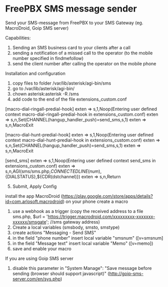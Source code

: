 # FreePBX SMS message sender
Send your SMS-message from FreePBX to your SMS Gateway (eg. MacroDroid, Goip SMS server)

Capabilities:
1. Sending an SMS business card to your clients after a call
2. sending a notification of a missed call to the operator (to the mobile number specified in findmefollow)
3. send the client number after calling the operator on the mobile phone

Installation and configuration

1. copy files to folder /var/lib/asterisk/agi-bin/sms
2. go to /var/lib/asterisk/agi-bin/
3. chown asterisk:asterisk -R /sms
4. add code to the end of the file extensions_custom.conf 

[macro-dial-ringall-predial-hook]
exten => s,1,Noop(Entering user defined context macro-dial-ringall-predial-hook in extensions_custom.conf)
exten => s,n,Set(CHANNEL(hangup_handler_push)=send_sms,s,1)
exten => s,n,MacroExit

[macro-dial-hunt-predial-hook]
exten => s,1,Noop(Entering user defined context macro-dial-hunt-predial-hook in extensions_custom.conf)
exten => s,n,Set(CHANNEL(hangup_handler_push)=send_sms,s,1)
exten => s,n,MacroExit

[send_sms]
exten => s,1,Noop(Entering user defined context send_sms in extensions_custom.conf)
exten => s,n,AGI(sms/sms.php,${CONNECTEDLINE(num)},${DIALSTATUS},${CDR(dstchannel)})
exten => s,n,Return

5. Submit, Apply Config


install the app MacroDroid (https://play.google.com/store/apps/details?id=com.arlosoft.macrodroid) on your phone 
create a macro 

1. use a webhook as a trigger (copy the received address to a file sms.php, $url = 'https://trigger.macrodroid.com/xxxxxxxxx-xxxxxxx-xxxxxx/smsgate'; //sms gateway address)
2. Create a local variables (smsbody, smsto, smstype)
3. create actions "Messaging - Send SMS" 
4. in the field "phone number" insert local variable "smsnum" ([v=smsnum]
5. in the field "Message text" insert local variable "Memo" ([v=memo])
6. save and enable your macro


If you are using Goip SMS server
1. disable this parameter in "System Manage":  "Save message before sending (browser should support javascript)" (http://goip-sms-server.com/en/sys.php)

